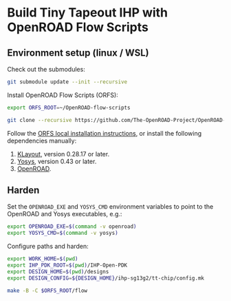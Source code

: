 # Build Tiny Tapeout IHP with OpenROAD Flow Scripts

## Environment setup (linux / WSL)

Check out the submodules:

```bash
git submodule update --init --recursive
```

Install OpenROAD Flow Scripts (ORFS):

```bash
export ORFS_ROOT=~/OpenROAD-flow-scripts

git clone --recursive https://github.com/The-OpenROAD-Project/OpenROAD-flow-scripts $ORFS_ROOT
```

Follow the [ORFS local installation instructions](https://openroad-flow-scripts.readthedocs.io/en/latest/user/BuildLocally.html), or install the following dependencies manually:

1. [KLayout](https://www.klayout.de/build.html), version 0.28.17 or later.
2. [Yosys](https://yosyshq.net/yosys/download.html), version 0.43 or later.
3. [OpenROAD](https://github.com/Precision-Innovations/OpenROAD/releases).

## Harden

Set the `OPENROAD_EXE` and `YOSYS_CMD` environment variables to point to the OpenROAD and Yosys executables, e.g.:

```bash
export OPENROAD_EXE=$(command -v openroad)
export YOSYS_CMD=$(command -v yosys)
```

Configure paths and harden:

```bash
export WORK_HOME=$(pwd)
export IHP_PDK_ROOT=$(pwd)/IHP-Open-PDK
export DESIGN_HOME=$(pwd)/designs
export DESIGN_CONFIG=${DESIGN_HOME}/ihp-sg13g2/tt-chip/config.mk

make -B -C $ORFS_ROOT/flow
```
